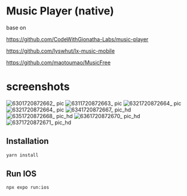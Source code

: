 # Music Player (native)
base on 

https://github.com/CodeWithGionatha-Labs/music-player

https://github.com/lyswhut/lx-music-mobile

https://github.com/maotoumao/MusicFree
# screenshots
![6301720872662_ pic](https://github.com/user-attachments/assets/fe0702c6-9dcf-47a8-9dd2-cd96dacd8b13)
![6311720872663_ pic](https://github.com/user-attachments/assets/c43351b2-fc23-4416-ab84-a8758f081b62)
![6321720872664_ pic](https://github.com/user-attachments/assets/579e2cc9-d445-4a19-b573-ce65e8c793aa)
![6321720872664_ pic](https://github.com/user-attachments/assets/2e45f1b0-16a0-4a15-b59f-29b759c4bef8)
![6341720872667_ pic_hd](https://github.com/user-attachments/assets/6558ef75-2b79-4c77-b63b-2a447da32d27)
![6351720872668_ pic_hd](https://github.com/user-attachments/assets/b7e287bc-e7bb-4c3f-8014-b5055098f8fc)
![6361720872670_ pic_hd](https://github.com/user-attachments/assets/66374026-cc55-43e0-89c0-188e0cf14701)
![6371720872671_ pic_hd](https://github.com/user-attachments/assets/304bf2ad-5a3f-4330-b728-fce842524391)

## Installation

```bash
yarn install
```

## Run IOS

```bash
npx expo run:ios
```
